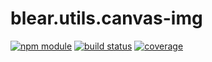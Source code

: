 # blear.utils.canvas-img

[![npm module][npm-img]][npm-url]
[![build status][travis-img]][travis-url]
[![coverage][coveralls-img]][coveralls-url]

[travis-img]: https://img.shields.io/travis/blearjs/blear.utils.canvas-img/master.svg?style=flat-square
[travis-url]: https://travis-ci.org/blearjs/blear.utils.canvas-img

[npm-img]: https://img.shields.io/npm/v/blear.utils.canvas-img.svg?style=flat-square
[npm-url]: https://www.npmjs.com/package/blear.utils.canvas-img

[coveralls-img]: https://img.shields.io/coveralls/blearjs/blear.utils.canvas-img/master.svg?style=flat-square
[coveralls-url]: https://coveralls.io/github/blearjs/blear.utils.canvas-img?branch=master

